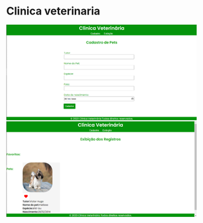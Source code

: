 # Clinica veterinaria
![Exemplo de uso](./assets/images/Screenshot_17.png)
![Exemplo de uso](./assets/images/Screenshot_1.png)